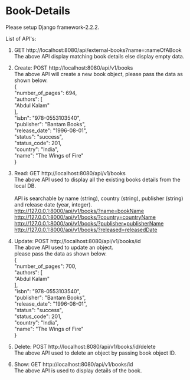 # Book-Details

Please setup Django framework-2.2.2.

List of API's:
  1. GET http://localhost:8080/api/external-books?name=:nameOfABook<br/>
  The above API display matching book details else display empty data.
  
  2. Create: POST http://localhost:8080/api/v1/books <br />
  The above API will create a new book object, please pass the data as shown below.<br />
  {<br/>
    "number_of_pages": 694,<br/>
    "authors": [<br/>
        "Abdul Kalam"<br/>
    ],<br/>
    "isbn": "978-0553103540",<br/>
    "publisher": "Bantam Books",<br/>
    "release_date": "1996-08-01",<br/>
    "status": "success",<br/>
    "status_code": 201,<br/>
    "country": "India",<br/>
    "name": "The Wings of Fire"<br/>
}<br/>
  
  3. Read: GET http://localhost:8080/api/v1/books<br/>
     The above API used to display all the existing books details from the local DB.<br /><br/>
     API is searchable by name (string), country (string), publisher (string) and release date (year, integer).<br/>
      http://127.0.0.1:8000/api/v1/books/?name=bookName<br/>
      http://127.0.0.1:8000/api/v1/books/?country=countryName <br/>
      http://127.0.0.1:8000/api/v1/books/?publisher=publisherName <br/>
      http://127.0.0.1:8000/api/v1/books/?released=releasedDate <br/>
     
     
  4. Update: POST http://localhost:8080/api/v1/books/id<br/>
    The above API used to update an object. <br />please pass the data as shown below.<br />
  {<br/>
    "number_of_pages": 700,<br/>
    "authors": [<br/>
        "Abdul Kalam"<br/>
    ],<br/>
    "isbn": "978-0553103540",<br/>
    "publisher": "Bantam Books",<br/>
    "release_date": "1996-08-01",<br/>
    "status": "success",<br/>
    "status_code": 201,<br/>
    "country": "India",<br/>
    "name": "The Wings of Fire"<br/>
}<br/>
    
  
  5. Delete: POST http://localhost:8080/api/v1/books/id/delete<br/>
  The above API used to delete an object by passing book object ID.<br/>
  6. Show: GET http://localhost:8080/api/v1/books/id<br/>
  The above API is used to display details of the book. <br/>
  
  
  
